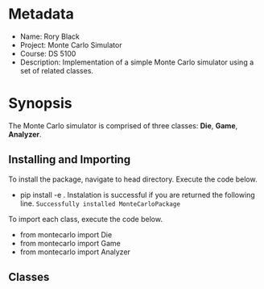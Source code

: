# Metadata
* Name:        Rory Black
* Project:     Monte Carlo Simulator
* Course:      DS 5100
* Description: Implementation of a simple Monte Carlo simulator using a set of related classes.

# Synopsis
The Monte Carlo simulator is comprised of three classes: **Die**, **Game**, **Analyzer**.

## Installing and Importing
To install the package, navigate to head directory. Execute the code below.
* pip install -e .
Instalation is successful if you are returned the following line.
`Successfully installed MonteCarloPackage`

To import each class, execute the code below.
* from montecarlo import Die
* from montecarlo import Game
* from montecarlo import Analyzer

## Classes



